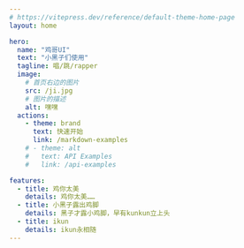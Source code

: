 ```yaml
---
# https://vitepress.dev/reference/default-theme-home-page
layout: home

hero:
  name: "鸡哥UI"
  text: "小黑子们使用"
  tagline: 唱/跳/rapper
  image:
    # 首页右边的图片
    src: /ji.jpg
    # 图片的描述
    alt: 嘿嘿
  actions:
    - theme: brand
      text: 快速开始
      link: /markdown-examples
    # - theme: alt
    #   text: API Examples
    #   link: /api-examples

features:
  - title: 鸡你太美
    details: 鸡你太美……
  - title: 小黑子露出鸡脚
    details: 黑子才露小鸡脚，早有kunkun立上头
  - title: ikun
    details: ikun永相随
---
```

